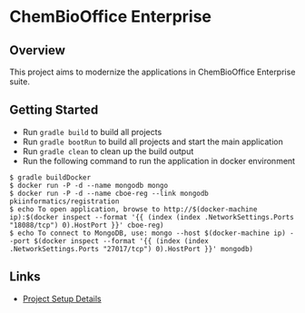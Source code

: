# ChemBioOffice Enterprise

## Overview
This project aims to modernize the applications in ChemBioOffice Enterprise suite.

## Getting Started
  * Run `gradle build` to build all projects
  * Run `gradle bootRun` to build all projects and start the main application
  * Run `gradle clean` to clean up the build output
  * Run the following command to run the application in docker environment
  ```
  $ gradle buildDocker
  $ docker run -P -d --name mongodb mongo
  $ docker run -P -d --name cboe-reg --link mongodb pkiinformatics/registration
  $ echo To open application, browse to http://$(docker-machine ip):$(docker inspect --format '{{ (index (index .NetworkSettings.Ports "18088/tcp") 0).HostPort }}' cboe-reg)
  $ echo To connect to MongoDB, use: mongo --host $(docker-machine ip) --port $(docker inspect --format '{{ (index (index .NetworkSettings.Ports "27017/tcp") 0).HostPort }}' mongodb)
  ```

## Links
  * [Project Setup Details](docs/project-setup.md)